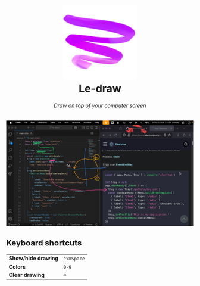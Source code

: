 <h1 align="center">
<img src="./assets/logo.png" width="200" height="200">
<br/>
Le-draw
</h1>
<h6 align="center">Draw on top of your computer screen</h6>

<p align="center"><img src="./assets/screenshot.png" width="600"></p>

## Keyboard shortcuts

|                       |            |
| --------------------- | ---------- |
| **Show/hide drawing** | `⌃⌥⌘Space` |
| **Colors**            | `0-9`      |
| **Clear drawing**     | `⌫`        |
